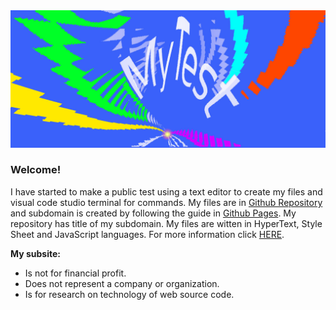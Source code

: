 <img src="mytest.jpeg" high="100" width="900">

<h3>Welcome!</h3>

<p>I have started to make a public test using a text editor to create my files and visual code studio terminal for commands. My files are in <a href="https://github.com/">Github Repository</a> and subdomain is created by following the guide in <a href="https://pages.github.com/">Github Pages</a>. My repository has title of my subdomain. My files are witten in HyperText, Style Sheet and JavaScript languages. For more information click <a href="https://scarlnicolas.github.io/intex.html">HERE</a>.</p>

<b>My subsite:</b>

<ul>
  <li>Is not for financial profit.</li>
  <li>Does not represent a company or organization.</li>
  <li>Is for research on technology of web source code.</li>
</ul>
